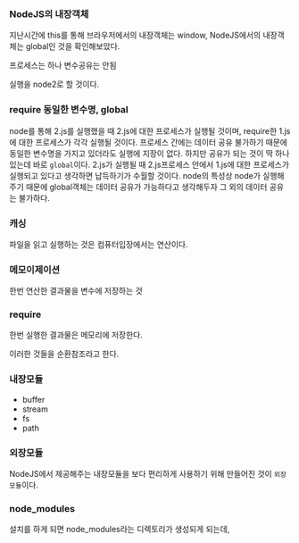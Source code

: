 ### NodeJS의 내장객체
지난시간에 this를 통해 브라우저에서의 내장객체는 window, NodeJS에서의 내장객체는 global인 것을 
확인해보았다.

프로세스는 하나
변수공유는 안됨

실행을 node2로 할 것이다.


### require 동일한 변수명, global
node를 통해 2.js를 실행했을 때 2.js에 대한 프로세스가 실행될 것이며,
require한 1.js에 대한 프로세스가 각각 실행될 것이다.
프로세스 간에는 데이터 공유 불가하기 때문에 동일한 변수명을 가지고 있더라도 실행에
지장이 없다. 하지만 공유가 되는 것이 딱 하나 있는데 바로 `global`이다.
2.js가 실행될 때 2.js프로세스 안에서 1.js에 대한 프로세스가 실행되고 있다고 생각하면 납득하기가 수월할 것이다.
node의 특성상 node가 실행해주기 때문에 global객체는 데이터 공유가 가능하다고 생각해두자
그 외의 데이터 공유는 불가하다.


### 캐싱
파일을 읽고 실행하는 것은 컴퓨터입장에서는 연산이다.


### 메모이제이션
한번 연산한 결과물을 변수에 저장하는 것


### require
한번 실행한 결과물은 메모리에 저장한다.

이러한 것들을 순환참조라고 한다.


### 내장모듈
- buffer
- stream
- fs
- path


### 외장모듈
NodeJS에서 제공해주는 내장모듈을 보다 편리하게 사용하기 위해 만들어진 것이 `외장모듈`이다.


### node_modules
설치를 하게 되면 node_modules라는 디렉토리가 생성되게 되는데, 